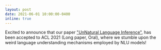 ```yaml
---
layout: post
date: 2021-06-01 10:00:00-0400
inline: true
---
```


Excited to announce that our paper ["UnNatural Language Inference"](https://arxiv.org/abs/2101.00010), has been accepted to ACL 2021 (Long paper, Oral), where we stumble upon the weird language understanding mechanisms employed by NLU models!

